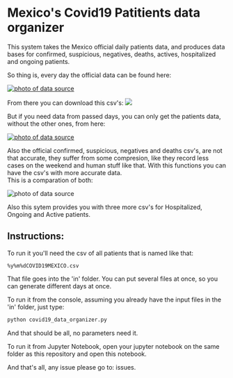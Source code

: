 # Mexico's Covid19 Patitients data organizer
 This system takes the Mexico official daily patients data, and produces data bases for confirmed, suspicious, negatives, deaths, actives, hospitalized and ongoing patients.

 So thing is, every day the official data can be found here:


<a href="https://coronavirus.gob.mx/datos/#DownZCSV" rel="photo of data source">![photo of data source](https://i.imgur.com/6QXgprd.png)</a>

From there you can download this csv's:
![](https://i.imgur.com/P2bI0uq.png)

But if you need data from passed days, you can only get the patients data, without the other ones, from here:  

<a href="https://www.gob.mx/salud/documentos/datos-abiertos-bases-historicas-direccion-general-de-epidemiologia" rel="photo of data source">![photo of data source](https://i.imgur.com/kFvZyjF.png)</a>

Also the official confirmed, suspicious, negatives and deaths csv's, are not that accurate, they suffer from some compresion, like they record less cases on the weekend and human stuff like that. With this functions you can have the csv's with more accurate data.  
This is a comparation of both:  

![photo of data source](https://i.imgur.com/npwHBRa.png)  

Also this sytem provides you with three more csv's for Hospitalized, Ongoing and Active patients.  

## Instructions:
To run it you'll need the csv of all patients that is named like that:  

```%y%m%dCOVID19MEXICO.csv```  

That file goes into the 'in' folder. You can put several files at once, so you can generate different days at once.

To run it from the console, assuming you already have the input files in the 'in' folder, just type:

```python
python covid19_data_organizer.py

```
And that should be all, no parameters need it.

To run it from Jupyter Notebook, open your jupyter notebook on the same folder as this repository and open this notebook. 

And that's all, any issue please go to: issues.



